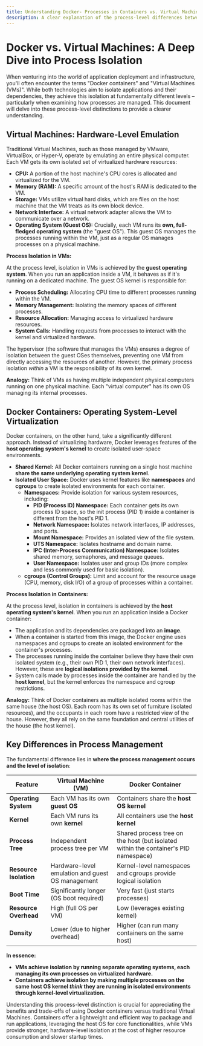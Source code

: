 ```yaml
---
title: Understanding Docker- Processes in Containers vs. Virtual Machines
description: A clear explanation of the process-level differences between Docker containers and traditional Virtual Machines.
---
```


# Docker vs. Virtual Machines: A Deep Dive into Process Isolation

When venturing into the world of application deployment and infrastructure, you'll often encounter the terms "Docker containers" and "Virtual Machines (VMs)". While both technologies aim to isolate applications and their dependencies, they achieve this isolation at fundamentally different levels – particularly when examining how processes are managed. This document will delve into these process-level distinctions to provide a clearer understanding.

## Virtual Machines: Hardware-Level Emulation

Traditional Virtual Machines, such as those managed by VMware, VirtualBox, or Hyper-V, operate by emulating an entire physical computer. Each VM gets its own isolated set of virtualized hardware resources:

* **CPU:** A portion of the host machine's CPU cores is allocated and virtualized for the VM.
* **Memory (RAM):** A specific amount of the host's RAM is dedicated to the VM.
* **Storage:** VMs utilize virtual hard disks, which are files on the host machine that the VM treats as its own block device.
* **Network Interface:** A virtual network adapter allows the VM to communicate over a network.
* **Operating System (Guest OS):** Crucially, each VM runs its **own, full-fledged operating system** (the "guest OS"). This guest OS manages the processes running within the VM, just as a regular OS manages processes on a physical machine.

**Process Isolation in VMs:**

At the process level, isolation in VMs is achieved by the **guest operating system**. When you run an application inside a VM, it behaves as if it's running on a dedicated machine. The guest OS kernel is responsible for:

* **Process Scheduling:** Allocating CPU time to different processes running within the VM.
* **Memory Management:** Isolating the memory spaces of different processes.
* **Resource Allocation:** Managing access to virtualized hardware resources.
* **System Calls:** Handling requests from processes to interact with the kernel and virtualized hardware.

The hypervisor (the software that manages the VMs) ensures a degree of isolation between the guest OSes themselves, preventing one VM from directly accessing the resources of another. However, the primary process isolation *within* a VM is the responsibility of its own kernel.

**Analogy:** Think of VMs as having multiple independent physical computers running on one physical machine. Each "virtual computer" has its own OS managing its internal processes.

## Docker Containers: Operating System-Level Virtualization

Docker containers, on the other hand, take a significantly different approach. Instead of virtualizing hardware, Docker leverages features of the **host operating system's kernel** to create isolated user-space environments.

* **Shared Kernel:** All Docker containers running on a single host machine **share the same underlying operating system kernel**.
* **Isolated User Space:** Docker uses kernel features like **namespaces** and **cgroups** to create isolated environments for each container.
    * **Namespaces:** Provide isolation for various system resources, including:
        * **PID (Process ID) Namespace:** Each container gets its own process ID space, so the init process (PID 1) inside a container is different from the host's PID 1.
        * **Network Namespace:** Isolates network interfaces, IP addresses, and ports.
        * **Mount Namespace:** Provides an isolated view of the file system.
        * **UTS Namespace:** Isolates hostname and domain name.
        * **IPC (Inter-Process Communication) Namespace:** Isolates shared memory, semaphores, and message queues.
        * **User Namespace:** Isolates user and group IDs (more complex and less commonly used for basic isolation).
    * **cgroups (Control Groups):** Limit and account for the resource usage (CPU, memory, disk I/O) of a group of processes within a container.

**Process Isolation in Containers:**

At the process level, isolation in containers is achieved by the **host operating system's kernel**. When you run an application inside a Docker container:

* The application and its dependencies are packaged into an **image**.
* When a container is started from this image, the Docker engine uses namespaces and cgroups to create an isolated environment for the container's processes.
* The processes running inside the container believe they have their own isolated system (e.g., their own PID 1, their own network interfaces). However, these are **logical isolations provided by the kernel**.
* System calls made by processes inside the container are handled by the **host kernel**, but the kernel enforces the namespace and cgroup restrictions.

**Analogy:** Think of Docker containers as multiple isolated rooms within the same house (the host OS). Each room has its own set of furniture (isolated resources), and the occupants in each room have a restricted view of the house. However, they all rely on the same foundation and central utilities of the house (the host kernel).

## Key Differences in Process Management

The fundamental difference lies in **where the process management occurs and the level of isolation**:

| Feature          | Virtual Machine (VM)                     | Docker Container                         |
| ---------------- | ---------------------------------------- | ---------------------------------------- |
| **Operating System** | Each VM has its own **guest OS** | Containers share the **host OS kernel** |
| **Kernel** | Each VM runs its own **kernel** | All containers use the **host kernel** |
| **Process Tree** | Independent process tree per VM          | Shared process tree on the host (but isolated within the container's PID namespace) |
| **Resource Isolation** | Hardware-level emulation and guest OS management | Kernel-level namespaces and cgroups provide logical isolation |
| **Boot Time** | Significantly longer (OS boot required) | Very fast (just starts processes)        |
| **Resource Overhead** | High (full OS per VM)                  | Low (leverages existing kernel)          |
| **Density** | Lower (due to higher overhead)           | Higher (can run many containers on the same host) |

**In essence:**

* **VMs achieve isolation by running separate operating systems, each managing its own processes on virtualized hardware.**
* **Containers achieve isolation by making multiple processes on the same host OS kernel *think* they are running in isolated environments through kernel-level virtualization.**

Understanding this process-level distinction is crucial for appreciating the benefits and trade-offs of using Docker containers versus traditional Virtual Machines. Containers offer a lightweight and efficient way to package and run applications, leveraging the host OS for core functionalities, while VMs provide stronger, hardware-level isolation at the cost of higher resource consumption and slower startup times.